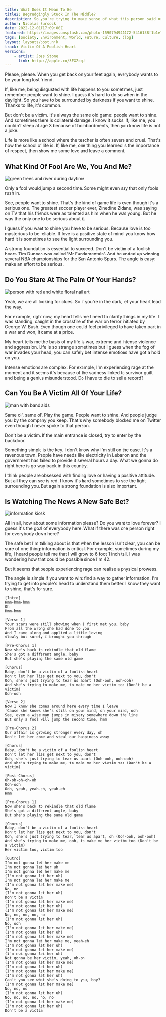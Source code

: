 ```yaml
---
title: What Does It Mean To Be 
title2: Begrudgingly Stuck In The Middle?
description: So you're trying to make sense of what this person said or did. But sometimes it just means nobody knows you when you're down and out.
author: Nicolas Sursock
date: 2022-12-01T17:09:00Z
featured: https://images.unsplash.com/photo-1590794941472-5416138f1b1e?ixlib=rb-4.0.3&ixid=MnwxMjA3fDB8MHxwaG90by1wYWdlfHx8fGVufDB8fHx8&auto=format&fit=crop
tags: [Society, Environment, World, Future, Culture, blog]
layout: layouts/post.njk
track: Victim Of A Foolish Heart
versions:
    - artist: Joss Stone
      link: https://apple.co/3FXZcqU
---
```


Please, please. When you get back on your feet again, everybody wants to be your long lost friend.

If, like me, being disgusted with life happens to you sometimes, just remember people want to shine. I guess it's hard to do so when in the daylight. So you have to be surrounded by darkness if you want to shine. Thanks to life, it's common.

But don't be a victim. It's always the same old game: people want to shine. And sometimes there is collateral damage. I know it sucks. If, like me, you couldn't sleep at age 3 because of bombardments, then you know life is not a joke.

Life is more like a school where the teacher is often severe and cruel. That's how the school of life is. If, like me, one thing you learned is the importance of respect, then show me some love and leave a comment.

## What Kind Of Fool Are We, You And Me?

<aside class="md:-mr-56 md:float-right w-full md:w-2/3 md:px-8">
  <img x-intersect.once.ratio-0="$el.src = $el.dataset.src" class="rounded-lg" alt="green trees and river during daytime" data-src="https://images.unsplash.com/photo-1623816507663-ce19b7894595?ixlib=rb-4.0.3&ixid=MnwxMjA3fDB8MHxwaG90by1wYWdlfHx8fGVufDB8fHx8&auto=format&fit=crop&q=80&w=800&h=600">
</aside>

Only a fool would jump a second time. Some might even say that only fools rush in.

See, people want to shine. That's the kind of game life is even though it's a serious one. The greatest soccer player ever, Zinedine Zidane, was saying on TV that his friends were as talented as him when he was young. But he was the only one to be serious about it.

I guess if you want to shine you have to be serious. Because love is too mysterious to be reliable. If love is a positive state of mind, you know how hard it is sometimes to see the light surrounding you.

A strong foundation is essential to succeed. Don't be victim of a foolish heart. Tim Duncan was called 'Mr Fundamentals'. And he ended up winning several NBA championships for the San Antonio Spurs. The angle is easy: make an effort to be serious.

## Do You Stare At The Palm Of Your Hands?

<aside class="md:-ml-56 md:float-left w-full md:w-2/3 md:px-8">
  <img x-intersect.once.ratio-0="$el.src = $el.dataset.src" class="rounded-lg" alt="person with red and white floral nail art" data-src="https://images.unsplash.com/photo-1599035465882-019b64e268a2?ixlib=rb-4.0.3&ixid=MnwxMjA3fDB8MHxwaG90by1wYWdlfHx8fGVufDB8fHx8&auto=format&fit=crop&q=80&w=800&h=600">
</aside>

Yeah, we are all looking for clues. So if you're in the dark, let your heart lead the way.

For example, right now, my heart tells me I need to clarify things in my life. I was standing, caught in the crossfire of the war on terror initiated by George W. Bush. Even though one could feel privileged to have taken part in a war and won, it came at a price.

My heart tells me the basis of my life is war, extreme and intense violence and aggression. Life is so strange sometimes but I guess when the fog of war invades your head, you can safely bet intense emotions have got a hold on you.

Intense emotions are complex. For example, I'm experiencing rage at the moment and it seems it's because of the sadness linked to survivor guilt and being a genius misunderstood. Do I have to die to sell a record?

## Can You Be A Victim All Of Your Life?

<aside class="md:-mr-56 md:float-right w-full md:w-2/3 md:px-8">
  <img x-intersect.once.ratio-0="$el.src = $el.dataset.src" class="rounded-lg" alt="man with band aids" data-src="https://images.unsplash.com/photo-1635525878313-39e60073090e?ixlib=rb-4.0.3&ixid=MnwxMjA3fDB8MHxwaG90by1wYWdlfHx8fGVufDB8fHx8&auto=format&fit=crop&q=80&w=800&h=600">
</aside>

Same ol', same ol'. Play the game. People want to shine. And people judge you by the company you keep. That's why somebody blocked me on Twitter even though I never spoke to that person.

Don't be a victim. If the main entrance is closed, try to enter by the backdoor.

Something simple is the key. I don't know why I'm still on the case. It's a ravenous town. People have needs like electricity in Lebanon and the government has failed to provide it several hours a day. What we gonna do right here is go way back in this country.

I think people are obsessed with finding love or having a positive attitude. But all they can see is red. I know it's hard sometimes to see the light surrounding you. But again a strong foundation is also important.

## Is Watching The News A New Safe Bet?

<aside class="md:-ml-56 md:float-left w-full md:w-2/3 md:px-8">
  <img x-intersect.once.ratio-0="$el.src = $el.dataset.src" class="rounded-lg" alt="information kiosk" data-src="https://images.unsplash.com/photo-1551590192-8070a16d9f67?ixlib=rb-4.0.3&ixid=MnwxMjA3fDB8MHxwaG90by1wYWdlfHx8fGVufDB8fHx8&auto=format&fit=crop&q=80&w=800&h=600">
</aside>

All in all, how about some information please? Do you want to love forever? I guess it's the goal of everybody here. What if there was one person right for everybody down here?

The safe bet I'm talking about is that when the lesson isn't clear, you can be sure of one thing: information is critical. For example, sometimes during my life, I heard people tell me that I will grow to 6 foot 1 inch tall. I was wondering how that could be possible since I'm 42.

But it seems that people experiencing rage can realise a physical prowess.

The angle is simple if you want to win: find a way to gather information. I'm trying to get into people's head to understand them better. I know they want to shine, that's for sure.

```
[Intro]
Hmm-hmm-hmm
Oh
Hmm-hmm

[Verse 1]
Your scars were still showing when I first met you, baby
From all the wrong she had done to you
And I came along and applied a little loving
Slowly but surely I brought you through

[Pre-Chorus 1]
Now she's back to rekindle that old flame
She's got a different angle, baby
But she's playing the same old game

[Chorus]
Baby, don't be a victim of a foolish heart
Don't let her lies get next to you, don't
Ooh, she's just trying to tear us apart (Ooh-ooh, ooh-ooh)
And she's trying to make me, to make me her victim too (Don't be a victim)
Ooh-ooh

[Verse 2]
Now I know she comes around here every time I leave
'Cause she knows she's still on your mind, on your mind, ooh
See, even a wise man jumps in misery somewhere down the line
But only a fool will jump the second time, hmm

[Pre-Chorus 2]
Our affair is growing stronger every day, oh
Don't let her come and steal our happiness away

[Chorus]
Baby, don't be a victim of a foolish heart
Don't let her lies get next to you, don't
Ooh, she's just trying to tear us apart (Ooh-ooh, ooh-ooh)
And she's trying to make me, to make me her victim too (Don't be a victim)

[Post-Chorus]
Oh-oh-oh-oh-oh
Ooh-ooh
Ooh, yeah, yeah-eh, yeah-eh
Hmm

[Pre-Chorus 1]
Now she's back to rekindle that old flame
She's got a different angle, baby
But she's playing the same old game

[Chorus]
Baby, don't be a victim of a foolish heart
Don't let her lies get next to you, don't
Ooh, she's just trying to tear, tear us apart, oh (Ooh-ooh, ooh-ooh)
And she's trying to make me, ooh, to make me her victim too (Don't be a victim)
Her victim too, victim too

[Outro]
I'm not gonna let her make me
I'm not gonna let her uh
I'm not gonna let her make me
(I'm not gonna let her uh)
I'm not gonna let her make me
(I'm not gonna let her make me)
No, no
(I'm not gonna let her uh)
Don't be a victim
(I'm not gonna let her make me)
(I'm not gonna let her uh)
(I'm not gonna let her make me)
No, no, no, no, no
(I'm not gonna let her uh)
No, ooh
(I'm not gonna let her make me)
(I'm not gonna let her uh)
(I'm not gonna let her make me)
I'm not gonna let her make me, yeah-eh
(I'm not gonna let her uh)
(I'm not gonna let her make me)
(I'm not gonna let her uh)
Not gonna be her victim, yeah, oh-oh
(I'm not gonna let her make me)
(I'm not gonna let her uh)
(I'm not gonna let her make me)
(I'm not gonna let her uh)
Can't you see what she's doing to you, boy?
(I'm not gonna let her make me)
No, no, no
(I'm not gonna let her uh)
No, no, no, no, no, no
(I'm not gonna let her make me)
(I'm not gonna let her uh)
Don't be a victim
```
